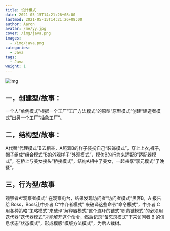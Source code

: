 ```yaml
---
title: 设计模式
date: 2021-05-15T14:21:26+08:00
lastmod: 2021-05-15T14:21:26+08:00
author: Aaron
avatar: /me/yy.jpg
cover: /img/java.png
images:
  - /img/java.png
categories:
  - Java
tags:
  - Java
weight: 1
---
```


![img](https://gitee.com/aaronlynn/picture/raw/master/img/20170505100930857)

## 一，创建型/故事：

一个人“单例模式”根据一个工厂“工厂方法模式”的原型“原型模式”创建“建造者模式”出另一个工厂“抽象工厂”。



## 二，结构型/故事：

A代替“代理模式”B去相亲，A照着B的样子装扮自己“装饰模式”，穿上上衣,裤子,帽子组成“组合模式”B的外观样子“外观模式”，模仿B的行为来适配B“适配器模式”，在桥上与美女接头“桥接模式”，结构A相中了美女，一起共享“享元模式”了晚餐“。



## 三，行为型/故事

观察者A“观察者模式” 在观察电台，结果发现访问者“访问者模式”黑客B，A 报告给 Boss，Boss让中介者 C“中介者模式” 来破译这些命令“命令模式”，中介者 C 用各种策略“策略模式”来破译“解释器模式”这个连环的链式“职责链模式”的必须用迭代器“迭代器模式”才能解开这个命令，然后记录“备忘录模式”下来访问者 B 的信息状态“状态模式”，形成模版“模版方法模式”，为后人栽树。
